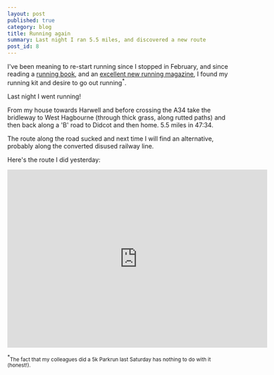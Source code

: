 ```yaml
---
layout: post
published: true
category: blog
title: Running again
summary: Last night I ran 5.5 miles, and discovered a new route
post_id: 8
---
```


I've been meaning to re-start running since I stopped in February, and since reading a [running book](http://www.amazon.co.uk/dp/B008BTC5E6/), and an [excellent new running magazine](http://www.likethewindmagazine.com/), I found my running kit and desire to go out running<sup>*</sup>.

Last night I went running!

From my house towards Harwell and before crossing the A34 take the bridleway to West Hagbourne (through thick grass, along rutted paths) and then back along a 'B' road to Didcot and then home. 5.5 miles in 47:34.

The route along the road sucked and next time I will find an alternative, probably along the converted disused railway line.

Here's the route I did yesterday:

<iframe height='405' width='590' frameborder='0' allowtransparency='true' scrolling='no' src='http://www.strava.com/activities/149054142/embed/6f5fe3f5da0627879ab29f81cfce58db45e36644'></iframe>

<sup>*</sup><small>The fact that my colleagues did a 5k Parkrun last Saturday has nothing to do with it (honest!).</small>